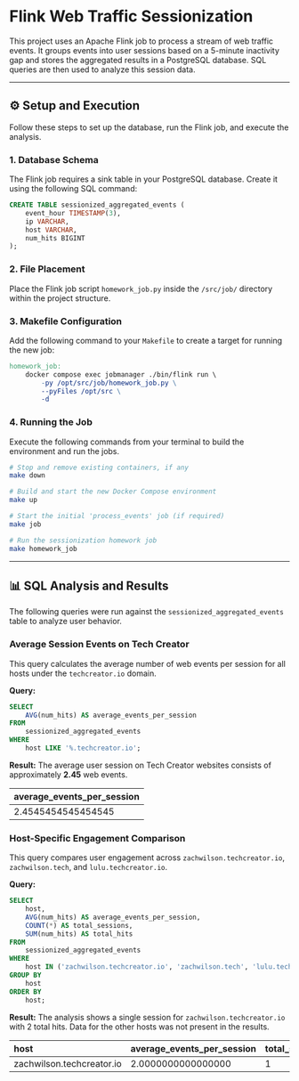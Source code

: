 # Flink Web Traffic Sessionization

This project uses an Apache Flink job to process a stream of web traffic events. It groups events into user sessions based on a 5-minute inactivity gap and stores the aggregated results in a PostgreSQL database. SQL queries are then used to analyze this session data.

-----

## ⚙️ Setup and Execution

Follow these steps to set up the database, run the Flink job, and execute the analysis.

### 1\. Database Schema

The Flink job requires a sink table in your PostgreSQL database. Create it using the following SQL command:

```sql
CREATE TABLE sessionized_aggregated_events (
    event_hour TIMESTAMP(3),
    ip VARCHAR,
    host VARCHAR,
    num_hits BIGINT
);
```

### 2\. File Placement

Place the Flink job script `homework_job.py` inside the `/src/job/` directory within the project structure.

### 3\. Makefile Configuration

Add the following command to your `Makefile` to create a target for running the new job:

```makefile
homework_job:
    docker compose exec jobmanager ./bin/flink run \
        -py /opt/src/job/homework_job.py \
        --pyFiles /opt/src \
        -d
```

### 4\. Running the Job

Execute the following commands from your terminal to build the environment and run the jobs.

```bash
# Stop and remove existing containers, if any
make down

# Build and start the new Docker Compose environment
make up

# Start the initial 'process_events' job (if required)
make job

# Run the sessionization homework job
make homework_job
```

-----

## 📊 SQL Analysis and Results

The following queries were run against the `sessionized_aggregated_events` table to analyze user behavior.

### Average Session Events on Tech Creator

This query calculates the average number of web events per session for all hosts under the `techcreator.io` domain.

**Query:**

```sql
SELECT
    AVG(num_hits) AS average_events_per_session
FROM
    sessionized_aggregated_events
WHERE
    host LIKE '%.techcreator.io';
```

**Result:**
The average user session on Tech Creator websites consists of approximately **2.45** web events.

| average\_events\_per\_session |
| :------------------------- |
| 2.4545454545454545         |

### Host-Specific Engagement Comparison

This query compares user engagement across `zachwilson.techcreator.io`, `zachwilson.tech`, and `lulu.techcreator.io`.

**Query:**

```sql
SELECT
    host,
    AVG(num_hits) AS average_events_per_session,
    COUNT(*) AS total_sessions,
    SUM(num_hits) AS total_hits
FROM
    sessionized_aggregated_events
WHERE
    host IN ('zachwilson.techcreator.io', 'zachwilson.tech', 'lulu.techcreator.io')
GROUP BY
    host
ORDER BY
    host;
```

**Result:**
The analysis shows a single session for `zachwilson.techcreator.io` with 2 total hits. Data for the other hosts was not present in the results.

| host                      | average\_events\_per\_session | total\_sessions | total\_hits |
| :------------------------ | :------------------------- | :------------- | :--------- |
| zachwilson.techcreator.io | 2.0000000000000000         | 1              | 2          |